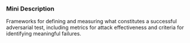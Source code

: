 ### Mini Description

Frameworks for defining and measuring what constitutes a successful adversarial test, including metrics for attack effectiveness and criteria for identifying meaningful failures.
